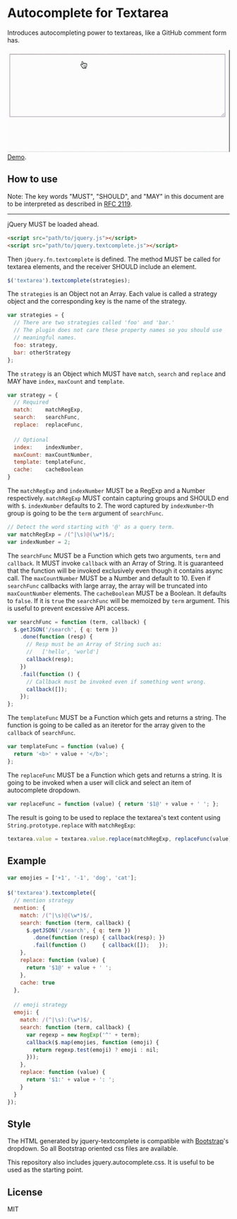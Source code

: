 Autocomplete for Textarea
=========================

Introduces autocompleting power to textareas, like a GitHub comment form has.

![Demo](/media/images/demo.gif)
[Demo](http://yuku-t.com/jquery-textcomplete/).

How to use
----------

Note: The key words "MUST", "SHOULD", and "MAY" in this document are to be interpreted as described in [RFC 2119](http://www.ietf.org/rfc/rfc2119.txt).

-----

jQuery MUST be loaded ahead.

```html
<script src="path/to/jquery.js"></script>
<script src="path/to/jquery.textcomplete.js"></script>
```

Then `jQuery.fn.textcomplete` is defined. The method MUST be called for textarea elements, and the receiver SHOULD include an element.

```js
$('textarea').textcomplete(strategies);
```

The `strategies` is an Object not an Array. Each value is called a strategy object and the corresponding key is the name of the strategy.

```js
var strategies = {
  // There are two strategies called 'foo' and 'bar.'
  // The plugin does not care these property names so you should use
  // meaningful names.
  foo: strategy,
  bar: otherStrategy
};
```

The `strategy` is an Object which MUST have `match`, `search` and `replace` and MAY have `index`, `maxCount` and `template`.

```js
var strategy = {
  // Required
  match:    matchRegExp,
  search:   searchFunc,
  replace:  replaceFunc,

  // Optional
  index:    indexNumber,
  maxCount: maxCountNumber,
  template: templateFunc,
  cache:    cacheBoolean
}
```

The `matchRegExp` and `indexNumber` MUST be a RegExp and a Number respectively. `matchRegExp` MUST contain capturing groups and SHOULD end with `$`. `indexNumber` defaults to 2. The word captured by `indexNumber`-th group is going to be the `term` argument of `searchFunc`.

```js
// Detect the word starting with '@' as a query term.
var matchRegExp = /(^|\s)@(\w*)$/;
var indexNumber = 2;
```

The `searchFunc` MUST be a Function which gets two arguments, `term` and `callback`. It MUST invoke `callback` with an Array of String. It is guaranteed that the function will be invoked exclusively even though it contains async call.
The `maxCountNumber` MUST be a Number and default to 10. Even if `searchFunc` callbacks with large array, the array will be truncated into `maxCountNumber` elements.
The `cacheBoolean` MUST be a Boolean. It defaults to `false`. If it is `true` the `searchFunc` will be memoized by `term` argument. This is useful to prevent excessive API access.

```js
var searchFunc = function (term, callback) {
  $.getJSON('/search', { q: term })
    .done(function (resp) {
      // Resp must be an Array of String such as:
      //   ['hello', 'world']
      callback(resp);
    })
    .fail(function () {
      // Callback must be invoked even if something went wrong.
      callback([]);
    });
};
```

The `templateFunc` MUST be a Function which gets and returns a string. The function is going to be called as an iteretor for the array given to the `callback` of `searchFunc`.

```js
var templateFunc = function (value) {
  return '<b>' + value + '</b>';
};
```

The `replaceFunc` MUST be a Function which gets and returns a string. It is going to be invoked when a user will click and select an item of autocomplete dropdown.

```js
var replaceFunc = function (value) { return '$1@' + value + ' '; };
```

The result is going to be used to replace the textarea's text content using `String.prototype.replace` with `matchRegExp`:

```js
textarea.value = textarea.value.replace(matchRegExp, replaceFunc(value));
```

Example
-------

```js
var emojies = ['+1', '-1', 'dog', 'cat'];

$('textarea').textcomplete({
  // mention strategy
  mention: {
    match: /(^|\s)@(\w*)$/,
    search: function (term, callback) {
      $.getJSON('/search', { q: term })
        .done(function (resp) { callback(resp); })
        .fail(function ()     { callback([]);   });
    },
    replace: function (value) {
      return '$1@' + value + ' ';
    },
    cache: true
  },

  // emoji strategy
  emoji: {
    match: /(^|\s):(\w*)$/,
    search: function (term, callback) {
      var regexp = new RegExp('^' + term);
      callback($.map(emojies, function (emoji) {
        return regexp.test(emoji) ? emoji : nil;
      }));
    },
    replace: function (value) {
      return '$1:' + value + ': ';
    }
  }
});
```

Style
-----

The HTML generated by jquery-textcomplete is compatible with [Bootstrap](http://twbs.github.io/bootstrap/)'s dropdown. So all Bootstrap oriented css files are available.

This repository also includes jquery.autocomplete.css. It is useful to be used as the starting point.

License
-------

MIT
